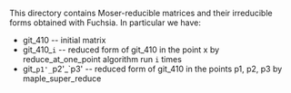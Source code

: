 This directory contains Moser-reducible matrices and their irreducible forms
obtained with Fuchsia. In particular we have:

  - git_410 -- initial matrix
  - git_410_`i` -- reduced form of git_410 in the point x by reduce_at_one_point
        algorithm run `i` times
  - git_`p1'_`p2'_`p3' -- reduced form of git_410 in the points p1, p2, p3 by
        maple_super_reduce
